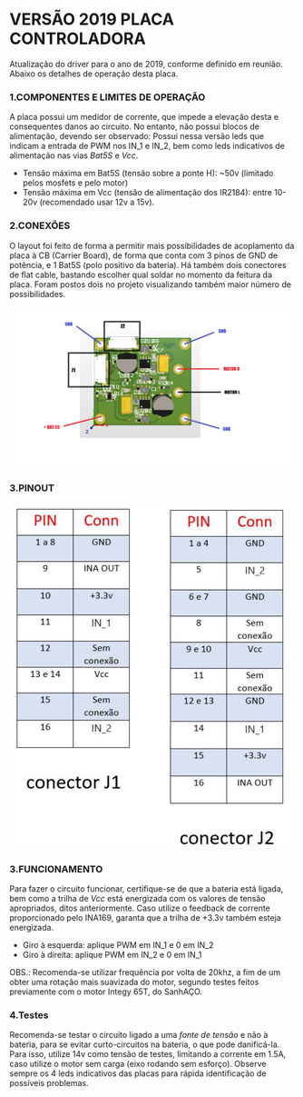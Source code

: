﻿# VERSÃO 2019 PLACA CONTROLADORA
Atualização do driver para o ano de 2019, conforme definido em reunião. Abaixo os detalhes de operação desta placa.

### 1.COMPONENTES E LIMITES DE OPERAÇÃO
A placa possui um medidor de corrente, que impede a elevação desta e consequentes danos ao circuito. No entanto, não possui blocos de alimentação, devendo ser observado:
Possui nessa versão leds que indicam a entrada de PWM nos IN_1 e IN_2, bem como leds indicativos de alimentação nas vias *Bat5S* e *Vcc*.

- Tensão máxima em Bat5S (tensão sobre a ponte H): ~50v (limitado pelos mosfets e pelo motor)
- Tensão máxima em Vcc (tensão de alimentação dos IR2184): entre 10-20v (recomendado usar 12v a 15v).

### 2.CONEXÕES
 O layout foi feito de forma a permitir mais possibilidades de acoplamento da placa à CB (Carrier Board), de forma que conta com 3 pinos de GND de potência, e 1 Bat5S (polo positivo da bateria). Há também dois conectores de flat cable, bastando escolher qual soldar no momento da feitura da placa. Foram postos dois no projeto visualizando também maior número de possibilidades.

![Diagrama de Pinos](https://github.com/roboime/BattleBot-HardwareBoards/blob/master/Morpheus/Morpheus%20v7.0/pinout.png)

### 3.PINOUT

![Pinout](https://github.com/roboime/BattleBot-HardwareBoards/blob/master/Morpheus/Morpheus%20v7.0/tabelaPins.JPG)

### 3.FUNCIONAMENTO
Para fazer o circuito funcionar, certifique-se de que a bateria está ligada, bem como a trilha de *Vcc* está energizada com os valores de tensão apropriados, ditos anteriormente.
Caso utilize o feedback de corrente proporcionado pelo INA169, garanta que a trilha de +3.3v também esteja energizada.

- Giro à esquerda: aplique PWM em IN_1 e 0 em IN_2
- Giro à direita: aplique PWM em IN_2 e 0 em IN_1

OBS.: Recomenda-se utilizar frequência por volta de 20khz, a fim de um obter uma rotação mais suavizada do motor, segundo testes feitos previamente com o motor Integy 65T, do SanhAÇO.

### 4.Testes
Recomenda-se testar o circuito ligado a uma *fonte de tensão* e não à bateria, para se evitar curto-circuitos na bateria, o que pode danificá-la. Para isso, utilize 14v como tensão de testes, limitando a corrente em 1.5A, caso utilize o motor sem carga (eixo rodando sem esforço).
Observe sempre os 4 leds indicativos das placas para rápida identificação de possíveis problemas.